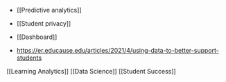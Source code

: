   - [[Predictive analytics]]
  - [[Student privacy]]
  - [[Dashboard]]

  - https://er.educause.edu/articles/2021/4/using-data-to-better-support-students

[[Learning Analytics]] [[Data Science]] [[Student Success]]
